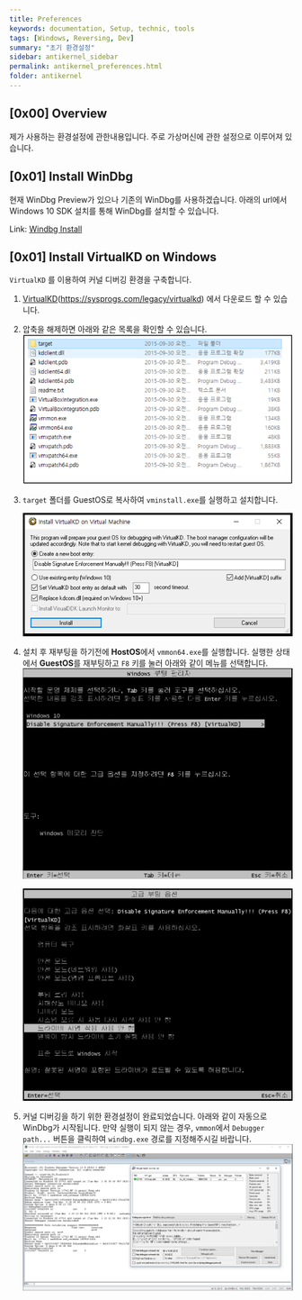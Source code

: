 ```yaml
---
title: Preferences
keywords: documentation, Setup, technic, tools
tags: [Windows, Reversing, Dev]
summary: "초기 환경설정"
sidebar: antikernel_sidebar
permalink: antikernel_preferences.html
folder: antikernel
---
```


## [0x00] Overview

제가 사용하는 환경설정에 관한내용입니다. 주로 가상머신에 관한 설정으로 이루어져 있습니다. 



## [0x01] Install WinDbg

현재 WinDbg Preview가 있으나 기존의 WinDbg를 사용하겠습니다. 아래의 url에서 Windows 10 SDK 설치를 통해 WinDbg를 설치할 수 있습니다.

Link: <a href="https://docs.microsoft.com/ko-kr/windows-hardware/drivers/debugger/debugger-download-tools">Windbg Install</a>



## [0x01] Install VirtualKD on Windows

`VirtualKD` 를 이용하여 커널 디버깅 환경을 구축합니다.

1. <a href="https://sysprogs.com/legacy/virtualkd">VirtualKD</a>(https://sysprogs.com/legacy/virtualkd) 에서 다운로드 할 수 있습니다.
2. 압축을 해제하면 아래와 같은 목록을 확인할 수 있습니다.<img src="https://github.com/Shh0ya/shh0ya.github.io/blob/master/rsrc/antikernel/pre_00.png?raw=true">

3. `target` 폴더를 GuestOS로 복사하여 `vminstall.exe`를 실행하고 설치합니다.

   <img src="https://github.com/Shh0ya/shh0ya.github.io/blob/master/rsrc/antikernel/pre_01.png?raw=true">

4. 설치 후 재부팅을 하기전에 **HostOS**에서 `vmmon64.exe`를 실행합니다. 실행한 상태에서 **GuestOS**를 재부팅하고 `F8` 키를 눌러 아래와 같이 메뉴를 선택합니다.<img src="https://github.com/Shh0ya/shh0ya.github.io/blob/master/rsrc/antikernel/pre_02.png?raw=true">

   <img src="https://github.com/Shh0ya/shh0ya.github.io/blob/master/rsrc/antikernel/pre_03.png?raw=true">

5. 커널 디버깅을 하기 위한 환경설정이 완료되었습니다. 아래와 같이 자동으로 WinDbg가 시작됩니다. 만약 실행이 되지 않는 경우, `vmmon`에서 `Debugger path...` 버튼을 클릭하여 `windbg.exe` 경로를 지정해주시길 바랍니다.<img src="https://github.com/Shh0ya/shh0ya.github.io/blob/master/rsrc/antikernel/pre_04.png?raw=true">

